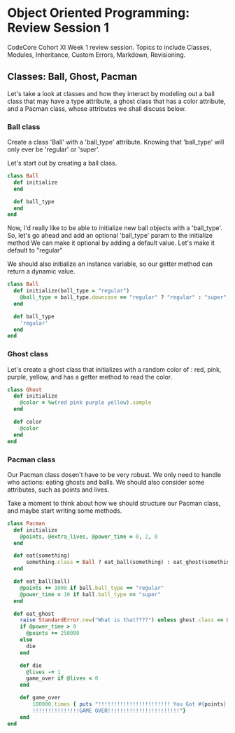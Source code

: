 # Object Oriented Programming: Review Session 1
CodeCore Cohort XI Week 1 review session. Topics to include Classes,
Modules, Inheritance, Custom Errors, Markdown, Revisioning.

## Classes: Ball, Ghost, Pacman
Let's take a look at classes and how they interact by modeling out a ball class
that may have a type attribute, a ghost class that has a color attribute, and a
Pacman class, whose attributes we shall discuss below.

### Ball class
Create a class 'Ball' with a 'ball_type' attribute. Knowing that
'ball_type' will only ever be 'regular' or 'super'.

Let's start out by creating a ball class.

```ruby
class Ball
  def initialize
  end

  def ball_type
  end
end
```

Now, I'd really like to be able to initialize new ball objects with a 'ball_type'.
So, let's go ahead and add an optional 'ball_type' param to the initialize method
We can make it optional by adding a default value. Let's make it default to "regular"

We should also initialize an instance variable, so our getter method can return a
dynamic value.

```ruby
class Ball
  def initialize(ball_type = "regular")
    @ball_type = ball_type.downcase == "regular" ? "regular" : "super"
  end

  def ball_type
    'regular'
  end
end
```

### Ghost class
Let's create a ghost class that initializes with a random color of :
red, pink, purple, yellow, and has a getter method to read the color.

```ruby
class Ghost
  def initialize
    @color = %w(red pink purple yellow).sample
  end

  def color
    @color
  end
end
```

### Pacman class

Our Pacman class dosen't have to be very robust. We only need to handle
who actions: eating ghosts and balls. We should also consider some
attributes, such as points and lives.

Take a moment to think about how we should structure our Pacman class,
and maybe start writing some methods.

```ruby
class Pacman
  def initialize
    @points, @extra_lives, @power_time = 0, 2, 0
  end

  def eat(something)
      something.class = Ball ? eat_ball(something) : eat_ghost(something)
  end  

  def eat_ball(ball)
    @points += 1000 if ball.ball_type == "regular"
    @power_time = 10 if ball.ball_type == "super"
  end

  def eat_ghost
    raise StandardError.new("What is that????") unless ghost.class == Ghost
    if @power_time > 0
      @points += 250000
    else
      die
    end

    def die
      @lives -= 1
      game_over if @lives < 0
    end

    def game_over
        100000.times { puts "!!!!!!!!!!!!!!!!!!!!!!! You Got #{points}!!!!!!!!!
        !!!!!!!!!!!!!!!GAME OVER!!!!!!!!!!!!!!!!!!!!!!!"}
    end
end
```
